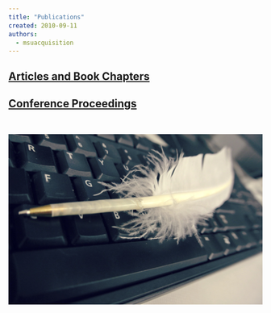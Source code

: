 ```yaml
---
title: "Publications"
created: 2010-09-11
authors: 
  - msuacquisition
---
```


## **[Articles and Book Chapters](https://wp.me/P14l6h-M "Articles and Book Chapters")**

## **[Conference Proceedings](https://wp.me/P14l6h-P "Conference Proceedings")**

 

[![wells9](assets/images/wells9.jpg)](https://msuacquisition.files.wordpress.com/2010/09/wells9.jpg)
